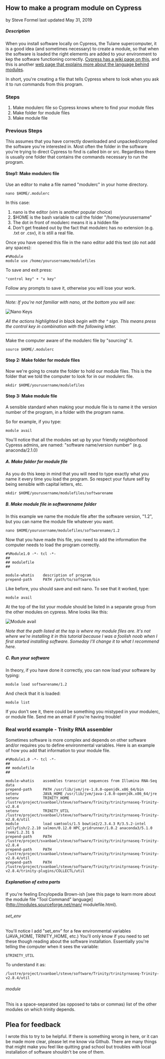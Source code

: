 ## How to make a program module on Cypress

by Steve Formel
last updated May 31, 2019

##### Description

When you install software locally on Cypress, the Tulane supercomputer, it is a good idea (and sometimes necessary) to create a module, so that when the software is loaded the right elements are added to your environment to kep the software functioning correctly.  [Cypress has a wiki page on this](https://wiki.hpc.tulane.edu/trac/wiki/cypress/ModuleCommand), and this is another [web page that explains more about the language behind modules](http://modules.sourceforge.net/man/modulefile.html).

In short, you're creating a file that tells Cypress where to look when you ask it to run commands from this program.

### Steps

1. Make modulerc file so Cypress knows where to find your module files
2. Make folder for module files
3. Make module file

### Previous Steps

This assumes that you have correctly downloaded and unpacked/compiled the software you're interested in.  Most often the folder in the software you're trying to direct Cypress to find is called bin or src.  Regardless there is usually one folder that contains the commands necessary to run the program.

#### Step1: Make modulerc file

Use an editor to make a file named "modulerc" in your home directory.  

	nano $HOME/.modulerc
	
In this case:

1. nano is the editor (vim is another popular choice)
2. $HOME is the bash variable to call the folder "/home/yourusername"
3. The dot in front of modulerc means it is a hidden file 
4. Don't get freaked out by the fact that modulerc has no extension (e.g. .txt or .csv), it is still a real file.

	

Once you have opened this file in the nano editor add this text (do not add any spaces):

	#%Module
	module use /home/yourusername/modulefiles

To save and exit press:

	"control key" + "x key"


Follow any prompts to save it, otherwise you will lose your work.
	
___

*Note: If you're not familiar with nano, at the bottom you will see:*

![Nano Keys](images/nanocommands.png)

*All the actions highlighted in black begin with the ^ sign.  This means press the control key in combination with the following letter.*
	
___

Make the computer aware of the modulerc file by "sourcing" it.

	source $HOME/.modulerc

#### Step 2: Make folder for module files

Now we're going to create the folder to hold our module files.  This is the folder that we told the computer to look for in our modulerc file.

	mkdir $HOME/yourusername/modulefiles
	
#### Step 3: Make module file

A sensible standard when making your module file is to name it the version number of the program, in a folder with the program name.

So for example, if you type:

	module avail
	
You'll notice that all the modules set up by your friendly neighborhood Cypress admins, are named: "software name/version number" (e.g. anaconda/2.1.0)

##### A. Make folder for module file

As you do this keep in mind that you will need to type exactly what you name it every time you load the program.  So respect your future self by being sensible with capital letters, etc.

	mkdir $HOME/yourusername/modulefiles/softwarename
	
##### B. Make module file in softwarename folder

In this example we name the module file after the software version, "1.2", but you can name the module file whatever you want.

	nano $HOME/yourusername/modulefiles/softwarename/1.2

Now that you have made this file, you need to add the information the computer needs to load the program correctly.

	#%Module1.0 -*- tcl -*-
	##
	## modulefile
	##

	module-whatis    description of program
	prepend-path     PATH /path/to/software/bin

Like before, you should save and exit nano.  To see that it worked, type:

	module avail
	
At the top of the list your module should be listed in a separate group from the other modules on cypress.  Mine looks like this:

![Module avail](images/modulelist.png)

*Note that the path listed at the top is where my module files are.  It's not where we're installing it in this tutorial because I was a foolish noob when I first started installing software.  Someday I'll change it to what I recommend here.*

##### C. Run your software

In theory, if you have done it correctly, you can now load your software by typing:

	module load softwarename/1.2
	
And check that it is loaded:

	module list
	
If you don't see it, there could be something you mistyped in your modulerc, or module file.  Send me an email if you're having trouble!


### Real world example - Trinity RNA assembler

Sometimes software is more complex and depends on other software and/or requires you to define environmental variables.  Here is an example of how you add that information to your module file. 

	#%Module1.0 -*- tcl -*-
	##
	## modulefile
	##

	module-whatis    assembles transcript sequences from Illumina RNA-Seq data
	prepend-path     PATH /usr/lib/jvm/jre-1.8.0-openjdk.x86_64/bin
	setenv           JAVA_HOME /usr/lib/jvm/java-1.8.0-openjdk.x86_64/jre
	setenv           TRINITY_HOME /lustre/project/svanbael/steve/software/Trinity/trinityrnaseq-Trinity-v2.8.4
	setenv           TRINITY_UTIL /lustre/project/svanbael/steve/software/Trinity/trinityrnaseq-Trinity-v2.8.4/util
	module           load samtools/1.5 bowtie2/2.3.4.3 R/3.5.2-intel jellyfish/2.2.10 salmon/0.12.0 HPC_gridrunner/1.0.2 anaconda3/5.1.0 rsem/1.2.31 $
	prepend-path     PATH /lustre/project/svanbael/steve/software/Trinity/trinityrnaseq-Trinity-v2.8.4
	prepend-path     PATH /lustre/project/svanbael/steve/software/Trinity/trinityrnaseq-Trinity-v2.8.4/util
	prepend-path     PATH /lustre/project/svanbael/steve/software/Trinity/trinityrnaseq-Trinity-v2.8.4/trinity-plugins/COLLECTL/util
	
##### Explanation of extra parts

If you're feeling Encylopedia Brown-ish [see this page to learn more about the module file "Tool Command" language](http://modules.sourceforge.net/man/
modulefile.html).

###### set_env

You'll notice I add "set_env" for a few environmental variables (JAVA_HOME, TRINITY_HOME, etc.)  You'll only know if you need to set these though reading about the software installation.  Essentially you're telling the computer when it sees the variable:

	$TRINITY_UTIL
	
To understand it as:

	/lustre/project/svanbael/steve/software/Trinity/trinityrnaseq-Trinity-v2.8.4/util

###### module

This is a space-separated (as opposed to tabs or commas) list of the other modules on which trinity depends.


## Plea for feedback

I wrote this to try to be helpful.  If there is something wrong in here, or it can be made more clear, please let me know via Github.  There are many things that might make you feel like quitting grad school but troubles with local installation of software shouldn't be one of them.